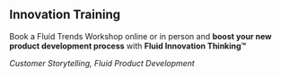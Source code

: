 ## Innovation Training

Book a Fluid Trends Workshop online or in person and **boost your new product development process** with **Fluid Innovation Thinking™**

_Customer Storytelling, Fluid Product Development_
